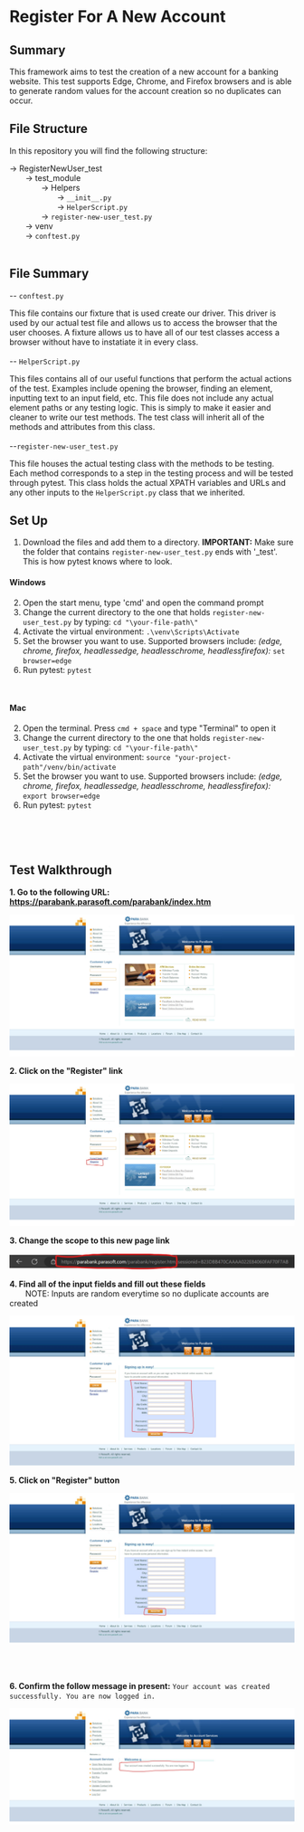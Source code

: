 # Register For A New Account

## Summary
This framework aims to test the creation of a new account for a banking website. This test supports Edge, Chrome, and Firefox browsers and is able to generate random values for the account creation so no duplicates can occur. 

## File Structure
In this repository you will find the following structure:

-> RegisterNewUser_test <br>
&emsp;&emsp;-> test_module <br>
&emsp;&emsp;&emsp;&emsp;-> Helpers <br>
&emsp;&emsp;&emsp;&emsp;&emsp;&emsp;-> `__init__.py` <br>
&emsp;&emsp;&emsp;&emsp;&emsp;&emsp;-> `HelperScript.py` <br>
&emsp;&emsp;&emsp;&emsp;-> `register-new-user_test.py` <br>
&emsp;&emsp;-> venv <br>
&emsp;&emsp;-> `conftest.py` 
<br>
<br>


## File Summary
-- `conftest.py`

This file contains our fixture that is used create our driver. This driver is used by our actual test file and allows us to access the browser that the user chooses. A fixture allows us to have all of our test classes access a browser without have to instatiate it in every class.
<br>
<br>
-- `HelperScript.py`

This files contains all of our useful functions that perform the actual actions of the test. Examples include opening the browser, finding an element, inputting text to an input field, etc. This file does not include any actual element paths or any testing logic. This is simply to make it easier and cleaner to write our test methods. The test class will inherit all of the methods and attributes from this class. 
<br>
<br>
--`register-new-user_test.py`

This file houses the actual testing class with the methods to be testing. Each method corresponds to a step in the testing process and will be tested through pytest. This class holds the actual XPATH variables and URLs and any other inputs to the `HelperScript.py` class that we inherited. 


## Set Up
1. Download the files and add them to a directory. **IMPORTANT:** Make sure the folder that contains `register-new-user_test.py` ends with '_test'. This is how pytest knows where to look. 

#### Windows
2. Open the start menu, type 'cmd' and open the command prompt
3. Change the current directory to the one that holds `register-new-user_test.py` by typing: `cd "\your-file-path\"`
4. Activate the virtual environment: `.\venv\Scripts\Activate`
5. Set the browser you want to use. Supported browsers include: *(edge, chrome, firefox, headlessedge, headlesschrome, headlessfirefox):* `set browser=edge`
6. Run pytest: `pytest`
<br>


#### Mac
2. Open the terminal. Press `cmd + space` and type "Terminal" to open it
3. Change the current directory to the one that holds `register-new-user_test.py` by typing: `cd "\your-file-path\"`
4. Activate the virtual environment: `source "your-project-path"/venv/bin/activate`
5. Set the browser you want to use. Supported browsers include: *(edge, chrome, firefox, headlessedge, headlesschrome, headlessfirefox):* `export browser=edge`
6. Run pytest: `pytest`
<br>
<br>
<br>

## Test Walkthrough

**1. Go to the following URL: https://parabank.parasoft.com/parabank/index.htm**

![Home-Page](/test/RegisterNewUser_test/images/home_screen.jpeg)

**2. Click on the "Register" link**

![Register-Link](/test/RegisterNewUser_test/images/register-link.jpeg)

**3. Change the scope to this new page link**

![New-URL](/test/RegisterNewUser_test/images/new_url.jpeg)

**4. Find all of the input fields and fill out these fields** <br>
&emsp;&emsp;NOTE: Inputs are random everytime so no duplicate accounts are created

![Input-Fields](/test/RegisterNewUser_test/images/input_fields.jpeg)

**5. Click on "Register" button**

![Register-Button](/test/RegisterNewUser_test/images/register-button.jpeg)

<br>
<br>

**6. Confirm the follow message in present:** `Your account was created successfully. You are now logged in.`

![Error-Message](/test/RegisterNewUser_test/images/error-message.jpeg)





